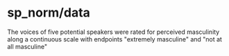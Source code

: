 # sp_norm/data
The voices of five potential speakers were rated for perceived masculinity along a continuous scale with endpoints "extremely masculine" and "not at all masculine"